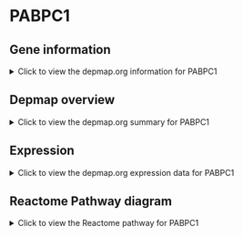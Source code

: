 <h1>PABPC1</h1>

<h2>Gene information</h2>
<details>
  <summary>Click to view the depmap.org information for PABPC1</summary>
  <p><a href="https://depmap.org/portal/gene/PABPC1?tab=about" target="_BLANK">Open page in a new tab...</a></p>
  <iframe src="https://depmap.org/portal/gene/PABPC1?tab=about" style="border:none;width:100%;height:800px"></iframe>
</details>

<h2>Depmap overview</h2>
<details>
  <summary>Click to view the depmap.org summary for PABPC1</summary>
  <p><a href="https://depmap.org/portal/gene/PABPC1?tab=overview" target="_BLANK">Open page in a new tab...</a></p>
  <iframe src="https://depmap.org/portal/gene/PABPC1?tab=overview" style="border:none;width:100%;height:800px"></iframe>
</details>

<h2>Expression</h2>
<details>
  <summary>Click to view the depmap.org expression data for PABPC1</summary>
  <p><a href="https://depmap.org/portal/gene/PABPC1?tab=characterization" target="_BLANK">Open page in a new tab...</a></p>
  <iframe src="https://depmap.org/portal/gene/PABPC1?tab=characterization" style="border:none;width:100%;height:800px"></iframe>
</details>



<h2>Reactome Pathway diagram</h2>
<details>
  <summary>Click to view the Reactome pathway for PABPC1</summary>
  <p><a href="https://reactome.org/PathwayBrowser/#/R-HSA-975957" target="_BLANK">Open page in a new tab...</a></p>
  <p>Nonsense Mediated Decay (NMD) enhanced by the Exon Junction Complex (EJC)</p>
<iframe src="https://reactome.org/PathwayBrowser/#/R-HSA-975957" style="border:none;width:100%;height:800px"></iframe>
</details>



